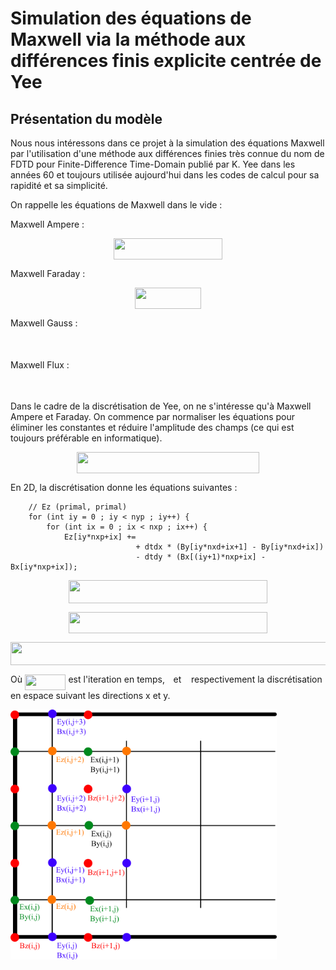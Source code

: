 # Simulation des équations de Maxwell via la méthode aux différences finis explicite centrée de Yee

## Présentation du modèle

Nous nous intéressons dans ce projet à la simulation des équations Maxwell par l'utilisation d'une méthode aux différences finies très connue du nom de FDTD pour Finite-Difference Time-Domain publié par K. Yee dans les années 60 et toujours utilisée aujourd'hui dans les codes de calcul pour sa rapidité et sa simplicité.

On rappelle les équations de Maxwell dans le vide :

Maxwell Ampere :

<p align="center"><img src=".extra//2ba4806c4179b91768ae5de6aa4f95f1.svg?invert_in_darkmode" align=middle width=173.07893955pt height=33.81208709999999pt/></p>

Maxwell Faraday :

<p align="center"><img src=".extra//6d5dd1abd04119bbe000966bdb8b84f3.svg?invert_in_darkmode" align=middle width=106.68419024999999pt height=33.81208709999999pt/></p>

Maxwell Gauss :

<p align="center"><img src=".extra//ac35e7e2e9828c6c627824cedac3fda7.svg?invert_in_darkmode" align=middle width=68.7896517pt height=15.89952705pt/></p>

Maxwell Flux :

<p align="center"><img src=".extra//9f912dfbf42cb7130565c37d471ce31d.svg?invert_in_darkmode" align=middle width=69.00087479999999pt height=15.89952705pt/></p>

Dans le cadre de la discrétisation de Yee, on ne s'intéresse qu'à Maxwell Ampere et Faraday. On commence par normaliser les équations pour éliminer les constantes et réduire l'amplitude des champs (ce qui est toujours préférable en informatique).

<p align="center"><img src=".extra//41cccb13579195958c31b4b2e6314e52.svg?invert_in_darkmode" align=middle width=292.37469525pt height=33.81208709999999pt/></p>

En 2D, la discrétisation donne les équations suivantes :
        
        // Ez (primal, primal)
        for (int iy = 0 ; iy < nyp ; iy++) {
            for (int ix = 0 ; ix < nxp ; ix++) {
                Ez[iy*nxp+ix] +=
                                + dtdx * (By[iy*nxd+ix+1] - By[iy*nxd+ix])
                                - dtdy * (Bx[(iy+1)*nxp+ix] - Bx[iy*nxp+ix]);

<p align="center"><img src=".extra//ad7015d0a9a6cf54e178878906df03c7.svg?invert_in_darkmode" align=middle width=318.42411315pt height=36.82577085pt/></p>

<p align="center"><img src=".extra//c8e58c2c82b57b667d40e0b52121fa3b.svg?invert_in_darkmode" align=middle width=317.08854045pt height=33.62942055pt/></p>

<p align="center"><img src=".extra//11eb95a1f61dfd6015539c701060ebef.svg?invert_in_darkmode" align=middle width=529.30628685pt height=36.82577085pt/></p>

Où <img src=".extra//c461456e376ee5b83866a0c882334b0f.svg?invert_in_darkmode" align=middle width=65.57458379999998pt height=24.65753399999998pt/> est l'iteration en temps, <img src=".extra//77a3b857d53fb44e33b53e4c8b68351a.svg?invert_in_darkmode" align=middle width=5.663225699999989pt height=21.68300969999999pt/> et <img src=".extra//36b5afebdba34564d884d347484ac0c7.svg?invert_in_darkmode" align=middle width=7.710416999999989pt height=21.68300969999999pt/> respectivement la discrétisation en espace suivant les directions x et y.

<img src="../../support/materiel/maxwell_yee_grid.png" height="400">
